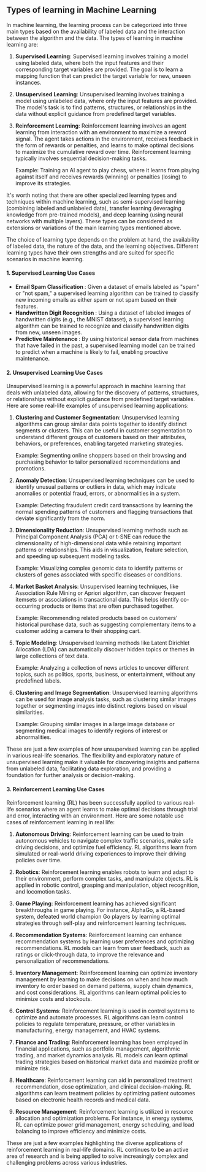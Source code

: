 ## Types of learning in Machine Learning
In machine learning, the learning process can be categorized into three main types based on the availability of labeled data and the interaction between the algorithm and the data. The types of learning in machine learning are:

1. **Supervised Learning**: Supervised learning involves training a model using labeled data, where both the input features and their corresponding target variables are provided. The goal is to learn a mapping function that can predict the target variable for new, unseen instances. 
2. **Unsupervised Learning**: Unsupervised learning involves training a model using unlabeled data, where only the input features are provided. The model's task is to find patterns, structures, or relationships in the data without explicit guidance from predefined target variables. 
3. **Reinforcement Learning**: Reinforcement learning involves an agent learning from interaction with an environment to maximize a reward signal. The agent takes actions in the environment, receives feedback in the form of rewards or penalties, and learns to make optimal decisions to maximize the cumulative reward over time. Reinforcement learning typically involves sequential decision-making tasks.

   Example: Training an AI agent to play chess, where it learns from playing against itself and receives rewards (winning) or penalties (losing) to improve its strategies.

It's worth noting that there are other specialized learning types and techniques within machine learning, such as semi-supervised learning (combining labeled and unlabeled data), transfer learning (leveraging knowledge from pre-trained models), and deep learning (using neural networks with multiple layers). These types can be considered as extensions or variations of the main learning types mentioned above.

The choice of learning type depends on the problem at hand, the availability of labeled data, the nature of the data, and the learning objectives. Different learning types have their own strengths and are suited for specific scenarios in machine learning.

#### 1. Supervised Learning Use Cases
- <strong> Email Spam Classification </strong>: Given a dataset of emails labeled as "spam" or "not spam," a supervised learning algorithm can be trained to classify new incoming emails as either spam or not spam based on their features.
- <strong> Handwritten Digit Recognition </strong>: Using a dataset of labeled images of handwritten digits (e.g., the MNIST dataset), a supervised learning algorithm can be trained to recognize and classify handwritten digits from new, unseen images.
- <strong> Predictive Maintenance </strong>: By using historical sensor data from machines that have failed in the past, a supervised learning model can be trained to predict when a machine is likely to fail, enabling proactive maintenance.

#### 2. Unsupervised Learning Use Cases
Unsupervised learning is a powerful approach in machine learning that deals with unlabeled data, allowing for the discovery of patterns, structures, or relationships without explicit guidance from predefined target variables. Here are some real-life examples of unsupervised learning applications:

1. **Clustering and Customer Segmentation**: Unsupervised learning algorithms can group similar data points together to identify distinct segments or clusters. This can be useful in customer segmentation to understand different groups of customers based on their attributes, behaviors, or preferences, enabling targeted marketing strategies.

   Example: Segmenting online shoppers based on their browsing and purchasing behavior to tailor personalized recommendations and promotions.

2. **Anomaly Detection**: Unsupervised learning techniques can be used to identify unusual patterns or outliers in data, which may indicate anomalies or potential fraud, errors, or abnormalities in a system.

   Example: Detecting fraudulent credit card transactions by learning the normal spending patterns of customers and flagging transactions that deviate significantly from the norm.

3. **Dimensionality Reduction**: Unsupervised learning methods such as Principal Component Analysis (PCA) or t-SNE can reduce the dimensionality of high-dimensional data while retaining important patterns or relationships. This aids in visualization, feature selection, and speeding up subsequent modeling tasks.

   Example: Visualizing complex genomic data to identify patterns or clusters of genes associated with specific diseases or conditions.

4. **Market Basket Analysis**: Unsupervised learning techniques, like Association Rule Mining or Apriori algorithm, can discover frequent itemsets or associations in transactional data. This helps identify co-occurring products or items that are often purchased together.

   Example: Recommending related products based on customers' historical purchase data, such as suggesting complementary items to a customer adding a camera to their shopping cart.

5. **Topic Modeling**: Unsupervised learning methods like Latent Dirichlet Allocation (LDA) can automatically discover hidden topics or themes in large collections of text data.

   Example: Analyzing a collection of news articles to uncover different topics, such as politics, sports, business, or entertainment, without any predefined labels.

6. **Clustering and Image Segmentation**: Unsupervised learning algorithms can be used for image analysis tasks, such as clustering similar images together or segmenting images into distinct regions based on visual similarities.

   Example: Grouping similar images in a large image database or segmenting medical images to identify regions of interest or abnormalities.

These are just a few examples of how unsupervised learning can be applied in various real-life scenarios. The flexibility and exploratory nature of unsupervised learning make it valuable for discovering insights and patterns from unlabeled data, facilitating data exploration, and providing a foundation for further analysis or decision-making.


#### 3. Reinforcement Learning Use Cases

Reinforcement learning (RL) has been successfully applied to various real-life scenarios where an agent learns to make optimal decisions through trial and error, interacting with an environment. Here are some notable use cases of reinforcement learning in real life:

1. **Autonomous Driving**: Reinforcement learning can be used to train autonomous vehicles to navigate complex traffic scenarios, make safe driving decisions, and optimize fuel efficiency. RL algorithms learn from simulated or real-world driving experiences to improve their driving policies over time.

2. **Robotics**: Reinforcement learning enables robots to learn and adapt to their environment, perform complex tasks, and manipulate objects. RL is applied in robotic control, grasping and manipulation, object recognition, and locomotion tasks.

3. **Game Playing**: Reinforcement learning has achieved significant breakthroughs in game playing. For instance, AlphaGo, a RL-based system, defeated world champion Go players by learning optimal strategies through self-play and reinforcement learning techniques.

4. **Recommendation Systems**: Reinforcement learning can enhance recommendation systems by learning user preferences and optimizing recommendations. RL models can learn from user feedback, such as ratings or click-through data, to improve the relevance and personalization of recommendations.

5. **Inventory Management**: Reinforcement learning can optimize inventory management by learning to make decisions on when and how much inventory to order based on demand patterns, supply chain dynamics, and cost considerations. RL algorithms can learn optimal policies to minimize costs and stockouts.

6. **Control Systems**: Reinforcement learning is used in control systems to optimize and automate processes. RL algorithms can learn control policies to regulate temperature, pressure, or other variables in manufacturing, energy management, and HVAC systems.

7. **Finance and Trading**: Reinforcement learning has been employed in financial applications, such as portfolio management, algorithmic trading, and market dynamics analysis. RL models can learn optimal trading strategies based on historical market data and maximize profit or minimize risk.

8. **Healthcare**: Reinforcement learning can aid in personalized treatment recommendation, dose optimization, and clinical decision-making. RL algorithms can learn treatment policies by optimizing patient outcomes based on electronic health records and medical data.

9. **Resource Management**: Reinforcement learning is utilized in resource allocation and optimization problems. For instance, in energy systems, RL can optimize power grid management, energy scheduling, and load balancing to improve efficiency and minimize costs.

These are just a few examples highlighting the diverse applications of reinforcement learning in real-life domains. RL continues to be an active area of research and is being applied to solve increasingly complex and challenging problems across various industries.
